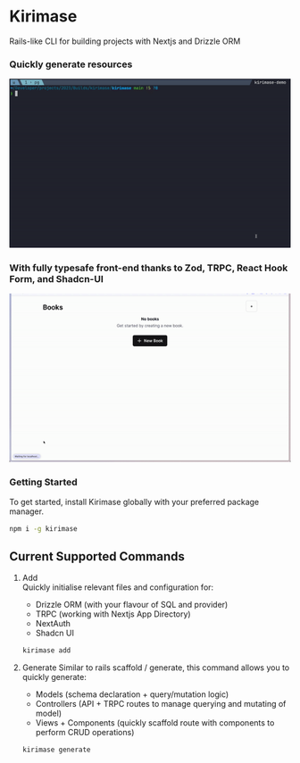 # Kirimase

Rails-like CLI for building projects with Nextjs and Drizzle ORM

### Quickly generate resources

![](https://github.com/nicoalbanese/gifs_for_demos/blob/main/gif_generate_script_1.gif?raw=true)

### With fully typesafe front-end thanks to Zod, TRPC, React Hook Form, and Shadcn-UI

![](https://github.com/nicoalbanese/gifs_for_demos/blob/main/gif_generate_script_2.gif?raw=true)

### Getting Started

To get started, install Kirimase globally with your preferred package manager.

```bash
npm i -g kirimase
```

## Current Supported Commands

1. Add  
    Quickly initialise relevant files and configuration for:

   - Drizzle ORM (with your flavour of SQL and provider)
   - TRPC (working with Nextjs App Directory)
   - NextAuth
   - Shadcn UI

   ```bash
   kirimase add
   ```

2. Generate
   Similar to rails scaffold / generate, this command allows you to quickly generate:

   - Models (schema declaration + query/mutation logic)
   - Controllers (API + TRPC routes to manage querying and mutating of model)
   - Views + Components (quickly scaffold route with components to perform CRUD operations)

   ```bash
   kirimase generate
   ```
